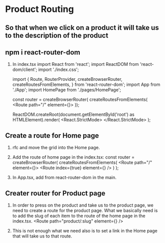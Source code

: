 # Product Routing

## So that when we click on a product it will take us to the description of the product

## npm i react-router-dom

1. In index.tsx
   import React from 'react';
   import ReactDOM from 'react-dom/client';
   import './index.css';

   import {
   Route,
   RouterProvider,
   createBrowserRouter,
   createRoutesFromElements,
   } from 'react-router-dom';
   import App from './App';
   import HomePage from './pages/HomePage';

   const router = createBrowserRouter(
   createRoutesFromElements(
   <Route path="/" element={<App />}> </Route>
   ));

   ReactDOM.createRoot(document.getElementById('root') as HTMLElement).render(
   <React.StrictMode>
   <RouterProvider router={router} />
   </React.StrictMode>
   );

## Create a route for Home page

1. rfc and move the grid into the Home page.

2. Add the route of home page in the index.tsx:
   const router = createBrowserRouter(
   createRoutesFromElements(
   <Route path="/" element={<App />}>
   <Route index={true} element={<HomePage />} />
   </Route>
   )
   );

3. In App.tsx, add <Outlet /> from react-router-dom in the main.

## Creater router for Product page

1. In order to press on the product and take us to the product page, we need to create a route for the product page.
   What we basically need is to add the slug of each item to the route of the home page in the index.tsx.
   <Route path="product/:slug" element={<ProductPage />} />

2. This is not enough what we need also is to set a link in the Home page that will take us to that route.
<Link to={'/product/' + product.slug}>
